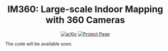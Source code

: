 <h1 align="center">IM360: Large-scale Indoor Mapping with 360 Cameras</h1>

<!-- Arxiv Link, Project Link -->

<p align="center">
  <a href="https://arxiv.org/abs/2502.12545"><img src="https://img.shields.io/badge/arXiv-2502.20685-b31b1b.svg" alt="arXiv"></a>
  <a href="https://jdk9405.github.io/IM360/"><img src="https://img.shields.io/badge/Project%20Page-online-brightgreen" alt="Project Page"></a>
</p>

The code will be available soon.
